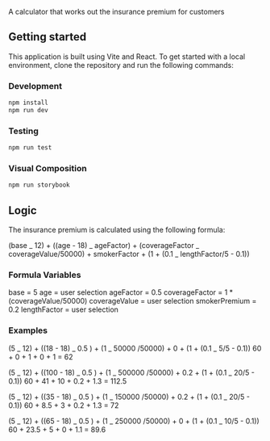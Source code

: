 A calculator that works out the insurance premium for customers

## Getting started

This application is built using Vite and React. To get started with a local environment, clone the repository and run the following commands:

### Development

```bash
npm install
npm run dev
```

### Testing

```bash
npm run test
```

### Visual Composition

```bash
npm run storybook
```

## Logic

The insurance premium is calculated using the following formula:

(base _ 12) + ((age - 18) _ ageFactor) + (coverageFactor _ coverageValue/50000) + smokerFactor + (1 + (0.1 _ lengthFactor/5 - 0.1))

### Formula Variables

base = 5
age = user selection
ageFactor = 0.5
coverageFactor = 1 \* (coverageValue/50000)
coverageValue = user selection
smokerPremium = 0.2 <!-- if user is a smoker -->
lengthFactor = user selection

### Examples

<!-- Minimum example: Age 18, Coverage 50k, Smoker False, Length 5y -->

(5 _ 12) + ((18 - 18) _ 0.5 ) + (1 _ 50000 /50000) + 0 + (1 + (0.1 _ 5/5 - 0.1))
60 + 0 + 1 + 0 + 1 = 62

<!-- Maximum example: Age 100, Coverage 500k, Smoker True, Length 20y -->

(5 _ 12) + ((100 - 18) _ 0.5 ) + (1 _ 500000 /50000) + 0.2 + (1 + (0.1 _ 20/5 - 0.1))
60 + 41 + 10 + 0.2 + 1.3 = 112.5

<!-- Age 35, Coverage 150k, Smoker True, Length 20y -->

(5 _ 12) + ((35 - 18) _ 0.5 ) + (1 _ 150000 /50000) + 0.2 + (1 + (0.1 _ 20/5 - 0.1))
60 + 8.5 + 3 + 0.2 + 1.3 = 72

<!-- Age 65, Coverage 250k, Smoker False, Length 10y -->

(5 _ 12) + ((65 - 18) _ 0.5 ) + (1 _ 250000 /50000) + 0 + (1 + (0.1 _ 10/5 - 0.1))
60 + 23.5 + 5 + 0 + 1.1 = 89.6
